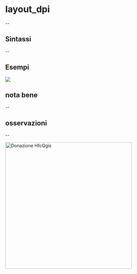 # layout_dpi

--

## Sintassi

--

## Esempi

![](/img/variabili/layout_dpi/layout_dpi1.png)

## nota bene

--

## osservazioni

--

<a href="https://www.paypal.me/pigrecoinfinito" target="_blank"><img width="400" src="https://raw.githubusercontent.com/pigreco/HfcQGIS/master/img/sviluppo_variabili_01.png" Title="La documentazione di questa funzione non è stata ancora sviluppata. Se vuoi sostenerla fai una donazione con PayPal, scrivendo ..." alt="Donazione HfcQgis" /></a>